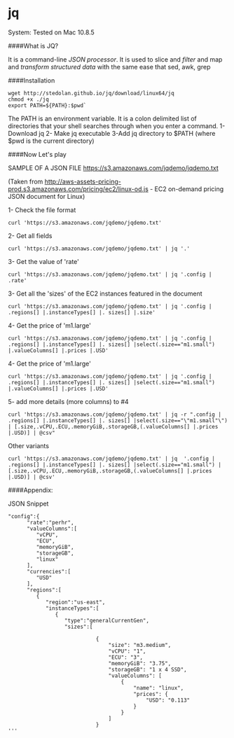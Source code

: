 jq
==

System: Tested on Mac 10.8.5

####What is JQ?

It is a command-line *JSON processor*. It is used to slice and *filter* and
map and *transform structured data* with the same ease that sed, awk, grep


####Installation
```
wget http://stedolan.github.io/jq/download/linux64/jq
chmod +x ./jq
export PATH=${PATH}:$pwd`
```

The PATH is an environment variable. It is a colon delimited list of directories that your shell searches through when you enter a command. 
1-Download jq
2- Make jq executable
3-Add jq directory to $PATH (where $pwd is the current directory)


####Now Let's play

SAMPLE OF A JSON FILE
https://s3.amazonaws.com/jqdemo/jqdemo.txt

(Taken from http://aws-assets-pricing-prod.s3.amazonaws.com/pricing/ec2/linux-od.js - EC2 on-demand pricing JSON document for Linux)

1- Check the file format
```
curl 'https://s3.amazonaws.com/jqdemo/jqdemo.txt'
```

2- Get all fields
```
curl 'https://s3.amazonaws.com/jqdemo/jqdemo.txt' | jq '.'
```

3- Get the value of 'rate'
```
curl 'https://s3.amazonaws.com/jqdemo/jqdemo.txt' | jq '.config | .rate'
```
3- Get all the 'sizes' of the EC2 instances featured in the document
```
curl 'https://s3.amazonaws.com/jqdemo/jqdemo.txt' | jq '.config | .regions[] |.instanceTypes[] |. sizes[] |.size'
```
4- Get the price of 'm1.large'
```
curl 'https://s3.amazonaws.com/jqdemo/jqdemo.txt' | jq '.config | .regions[] |.instanceTypes[] |. sizes[] |select(.size=="m1.small") |.valueColumns[] |.prices |.USD'
```
4- Get the price of 'm1.large'
```
curl 'https://s3.amazonaws.com/jqdemo/jqdemo.txt' | jq '.config | .regions[] |.instanceTypes[] |. sizes[] |select(.size=="m1.small") |.valueColumns[] |.prices |.USD'
```
5- add more details (more columns) to #4  
```
curl 'https://s3.amazonaws.com/jqdemo/jqdemo.txt' | jq -r ".config | .regions[] |.instanceTypes[] |. sizes[] |select(.size=="\"m1.small"\") | [.size,.vCPU,.ECU,.memoryGiB,.storageGB,(.valueColumns[] |.prices |.USD)] | @csv"
```
Other variants
```
curl 'https://s3.amazonaws.com/jqdemo/jqdemo.txt' | jq  '.config | .regions[] |.instanceTypes[] |. sizes[] |select(.size=="m1.small") | [.size,.vCPU,.ECU,.memoryGiB,.storageGB,(.valueColumns[] |.prices |.USD)] | @csv'
```




####Appendix:

JSON Snippet
```
"config":{
      "rate":"perhr",
      "valueColumns":[
         "vCPU",
         "ECU",
         "memoryGiB",
         "storageGB",
         "linux"
      ],
      "currencies":[
         "USD"
      ],
      "regions":[
         {
            "region":"us-east",
            "instanceTypes":[
               {
                  "type":"generalCurrentGen",
                  "sizes":[
                     
                            {
                                "size": "m3.medium",
                                "vCPU": "1",
                                "ECU": "3",
                                "memoryGiB": "3.75",
                                "storageGB": "1 x 4 SSD",
                                "valueColumns": [
                                    {
                                        "name": "linux",
                                        "prices": {
                                            "USD": "0.113"
                                        }
                                    }
                                ]
                            }
'''
